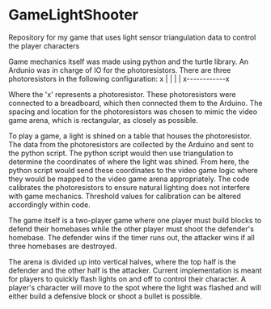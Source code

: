 # GameLightShooter
Repository for my game that uses light sensor triangulation data to control the player characters

Game mechanics itself was made using python and the turtle library. An Ardunio was in charge of IO for the photoresistors.
There are three photoresistors in the following configuration:
x
|
|
|
|
x------------x

Where the 'x' represents a photoresistor. These photoresistors were connected to a breadboard, which then connected them to the Arduino.
The spacing and location for the photoresistors was chosen to mimic the video game arena, which is rectangular, as closely as possible.

To play a game, a light is shined on a table that houses the photoresistor.
The data from the photoresistors are collected by the Arduino and sent to the python script. 
The python script would then use triangulation to determine the coordinates of where the light was shined. 
From here, the python script would send these coordinates to the video game logic where they would be mapped to the video game arena appropriately.
The code calibrates the photoresistors to ensure natural lighting does not interfere with game mechanics.
Threshold values for calibration can be altered accordingly within code. 

The game itself is a two-player game where one player must build blocks to defend their homebases while the other player must shoot the defender's homebase.
The defender wins if the timer runs out, the attacker wins if all three homebases are destroyed.

The arena is divided up into vertical halves, where the top half is the defender and the other half is the attacker. 
Current implementation is meant for players to quickly flash lights on and off to control their character. 
A player's character will move to the spot where the light was flashed and will either build a defensive block or shoot a bullet is possible. 


